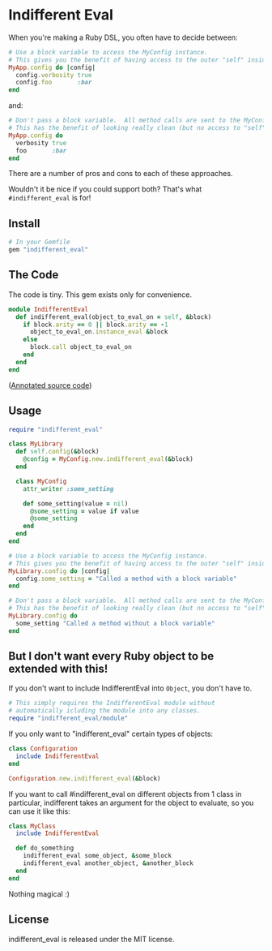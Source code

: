 Indifferent Eval
================

When you're making a Ruby DSL, you often have to decide between:

```ruby
# Use a block variable to access the MyConfig instance.
# This gives you the benefit of having access to the outer "self" inside of the block.
MyApp.config do |config|
  config.verbosity true
  config.foo       :bar
end
```

and:

```ruby
# Don't pass a block variable.  All method calls are sent to the MyConfig instance.
# This has the benefit of looking really clean (but no access to "self" inside the block).
MyApp.config do
  verbosity true
  foo       :bar
end
```

There are a number of pros and cons to each of these approaches.

Wouldn't it be nice if you could support both?  That's what `#indifferent_eval` is for!

Install
-------

```ruby
# In your Gemfile
gem "indifferent_eval"
```

The Code
--------

The code is tiny.  This gem exists only for convenience.

```ruby
module IndifferentEval
  def indifferent_eval(object_to_eval_on = self, &block)
    if block.arity == 0 || block.arity == -1
      object_to_eval_on.instance_eval &block
    else  
      block.call object_to_eval_on
    end
  end
end
```  

([Annotated source code](https://github.com/remi/indifferent_eval/blob/master/lib/indifferent_eval/module.rb))

Usage
-----

```ruby
require "indifferent_eval"

class MyLibrary
  def self.config(&block)
    @config = MyConfig.new.indifferent_eval(&block)
  end

  class MyConfig
    attr_writer :some_setting

    def some_setting(value = nil)
      @some_setting = value if value
      @some_setting
    end
  end
end

# Use a block variable to access the MyConfig instance.
# This gives you the benefit of having access to the outer "self" inside of the block.
MyLibrary.config do |config|
  config.some_setting = "Called a method with a block variable"
end

# Don't pass a block variable.  All method calls are sent to the MyConfig instance.
# This has the benefit of looking really clean (but no access to "self" inside the block).
MyLibrary.config do
  some_setting "Called a method without a block variable"
end
```

## But I don't want every Ruby object to be extended with this!

If you don't want to include IndifferentEval into `Object`, you don't have to.

```ruby
# This simply requires the IndifferentEval module without 
# automatically icluding the module into any classes.
require "indifferent_eval/module"
```

If you only want to "indifferent_eval" certain types of objects:

```ruby
class Configuration
  include IndifferentEval
end

Configuration.new.indifferent_eval(&block)
```

If you want to call #indifferent_eval on different objects from 1 class in particular, 
indifferent takes an argument for the object to evaluate, so you can use it like this:

```ruby
class MyClass
  include IndifferentEval

  def do_something
    indifferent_eval some_object, &some_block
    indifferent_eval another_object, &another_block
  end
end
```

Nothing magical  :)

## License

indifferent_eval is released under the MIT license.
